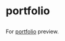 # portfolio
##
For [portfolio]([http://www.eliakimatamba.github.io](https://eliakimatamba.github.io/)) preview.
##
